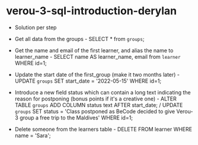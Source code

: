 # verou-3-sql-introduction-derylan

* Solution per step

* Get all data from the groups - 
SELECT * from `groups`;

* Get the name and email of the first learner, and alias the name to learner_name - 
SELECT name AS learner_name, email from `learner` WHERE id=1;

* Update the start date of the first_group (make it two months later) - 
UPDATE `groups` SET start_date = '2022-05-15' WHERE id=1;

* Introduce a new field status which can contain a long text indicating the reason for postponing (bonus points if it's a creative one) - 
ALTER TABLE `groups` ADD COLUMN status text AFTER start_date; / 
UPDATE `groups` SET status = 'Class postponed as BeCode decided to give Verou-3 group a free trip to the Maldives' WHERE id=1;

* Delete someone from the learners table - 
DELETE FROM learner WHERE name = 'Sara';